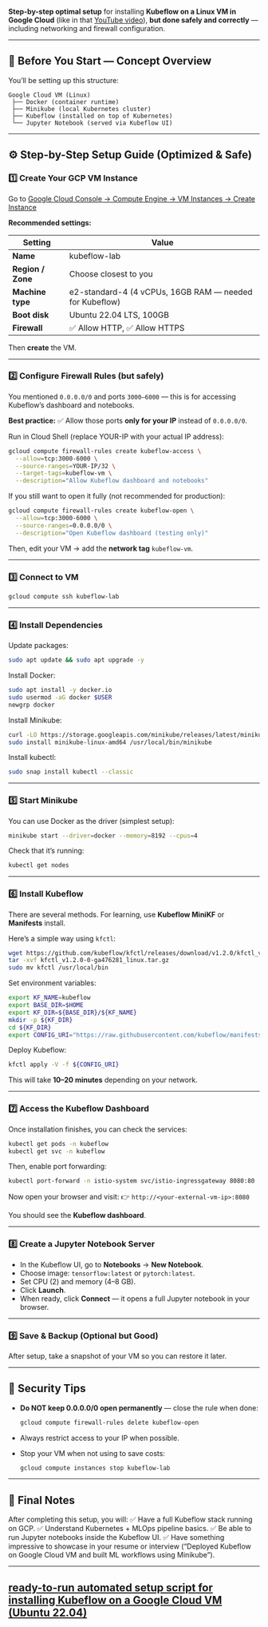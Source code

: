 **Step-by-step optimal setup** for installing **Kubeflow on a Linux VM in Google Cloud** (like in that [YouTube video](https://youtu.be/bywO8tvetkM)), **but done safely and correctly** — including networking and firewall configuration.

---

## 🧠 Before You Start — Concept Overview

You’ll be setting up this structure:

```
Google Cloud VM (Linux)
 ├── Docker (container runtime)
 ├── Minikube (local Kubernetes cluster)
 ├── Kubeflow (installed on top of Kubernetes)
 └── Jupyter Notebook (served via Kubeflow UI)
```

---

## ⚙️ Step-by-Step Setup Guide (Optimized & Safe)

### **1️⃣ Create Your GCP VM Instance**

Go to [Google Cloud Console → Compute Engine → VM Instances → Create Instance](https://console.cloud.google.com/compute/instances)

**Recommended settings:**

| Setting           | Value                                                   |
| ----------------- | ------------------------------------------------------- |
| **Name**          | kubeflow-lab                                            |
| **Region / Zone** | Choose closest to you                                   |
| **Machine type**  | e2-standard-4 (4 vCPUs, 16GB RAM — needed for Kubeflow) |
| **Boot disk**     | Ubuntu 22.04 LTS, 100GB                                 |
| **Firewall**      | ✅ Allow HTTP, ✅ Allow HTTPS                             |

Then **create** the VM.

---

### **2️⃣ Configure Firewall Rules (but safely)**

You mentioned `0.0.0.0/0` and ports `3000–6000` — this is for accessing Kubeflow’s dashboard and notebooks.

**Best practice:**
✅ Allow those ports **only for your IP** instead of `0.0.0.0/0`.

Run in Cloud Shell (replace YOUR-IP with your actual IP address):

```bash
gcloud compute firewall-rules create kubeflow-access \
  --allow=tcp:3000-6000 \
  --source-ranges=YOUR-IP/32 \
  --target-tags=kubeflow-vm \
  --description="Allow Kubeflow dashboard and notebooks"
```

If you still want to open it fully (not recommended for production):

```bash
gcloud compute firewall-rules create kubeflow-open \
  --allow=tcp:3000-6000 \
  --source-ranges=0.0.0.0/0 \
  --description="Open Kubeflow dashboard (testing only)"
```

Then, edit your VM → add the **network tag** `kubeflow-vm`.

---

### **3️⃣ Connect to VM**

```bash
gcloud compute ssh kubeflow-lab
```

---

### **4️⃣ Install Dependencies**

Update packages:

```bash
sudo apt update && sudo apt upgrade -y
```

Install Docker:

```bash
sudo apt install -y docker.io
sudo usermod -aG docker $USER
newgrp docker
```

Install Minikube:

```bash
curl -LO https://storage.googleapis.com/minikube/releases/latest/minikube-linux-amd64
sudo install minikube-linux-amd64 /usr/local/bin/minikube
```

Install kubectl:

```bash
sudo snap install kubectl --classic
```

---

### **5️⃣ Start Minikube**

You can use Docker as the driver (simplest setup):

```bash
minikube start --driver=docker --memory=8192 --cpus=4
```

Check that it’s running:

```bash
kubectl get nodes
```

---

### **6️⃣ Install Kubeflow**

There are several methods. For learning, use **Kubeflow MiniKF** or **Manifests** install.

Here’s a simple way using `kfctl`:

```bash
wget https://github.com/kubeflow/kfctl/releases/download/v1.2.0/kfctl_v1.2.0-0-ga476281_linux.tar.gz
tar -xvf kfctl_v1.2.0-0-ga476281_linux.tar.gz
sudo mv kfctl /usr/local/bin
```

Set environment variables:

```bash
export KF_NAME=kubeflow
export BASE_DIR=$HOME
export KF_DIR=${BASE_DIR}/${KF_NAME}
mkdir -p ${KF_DIR}
cd ${KF_DIR}
export CONFIG_URI="https://raw.githubusercontent.com/kubeflow/manifests/v1.2-branch/kfdef/kfctl_k8s_istio.v1.2.0.yaml"
```

Deploy Kubeflow:

```bash
kfctl apply -V -f ${CONFIG_URI}
```

This will take **10–20 minutes** depending on your network.

---

### **7️⃣ Access the Kubeflow Dashboard**

Once installation finishes, you can check the services:

```bash
kubectl get pods -n kubeflow
kubectl get svc -n kubeflow
```

Then, enable port forwarding:

```bash
kubectl port-forward -n istio-system svc/istio-ingressgateway 8080:80
```

Now open your browser and visit:
👉 `http://<your-external-vm-ip>:8080`

You should see the **Kubeflow dashboard**.

---

### **8️⃣ Create a Jupyter Notebook Server**

* In the Kubeflow UI, go to **Notebooks** → **New Notebook**.
* Choose image: `tensorflow:latest` or `pytorch:latest`.
* Set CPU (2) and memory (4–8 GB).
* Click **Launch**.
* When ready, click **Connect** — it opens a full Jupyter notebook in your browser.

---

### **9️⃣ Save & Backup (Optional but Good)**

After setup, take a snapshot of your VM so you can restore it later.

---

## 🚨 Security Tips

* **Do NOT keep 0.0.0.0/0 open permanently** — close the rule when done:

  ```bash
  gcloud compute firewall-rules delete kubeflow-open
  ```
* Always restrict access to your IP when possible.
* Stop your VM when not using to save costs:

  ```bash
  gcloud compute instances stop kubeflow-lab
  ```

---

## 🎯 Final Notes

After completing this setup, you will:
✅ Have a full Kubeflow stack running on GCP.
✅ Understand Kubernetes + MLOps pipeline basics.
✅ Be able to run Jupyter notebooks inside the Kubeflow UI.
✅ Have something impressive to showcase in your resume or interview (“Deployed Kubeflow on Google Cloud VM and built ML workflows using Minikube”).

---

## [**ready-to-run automated setup script** for installing **Kubeflow on a Google Cloud VM** (Ubuntu 22.04)](/01%20Kubeflow/README.md)